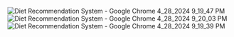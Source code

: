 ![Diet Recommendation System - Google Chrome 4_28_2024 9_19_47 PM](https://github.com/Ankit2580123/Students-Managements-Employee-Managements/assets/109422854/dafe4a4b-2d40-4eb7-8397-65278ba1fa13)
![Diet Recommendation System - Google Chrome 4_28_2024 9_20_03 PM](https://github.com/Ankit2580123/Students-Managements-Employee-Managements/assets/109422854/ca351a56-3834-4b5b-8c31-be930c8eae90)
![Diet Recommendation System - Google Chrome 4_28_2024 9_19_39 PM](https://github.com/Ankit2580123/Students-Managements-Employee-Managements/assets/109422854/6fafc3e3-b7a5-4481-8fc3-943a296ef1a7)
